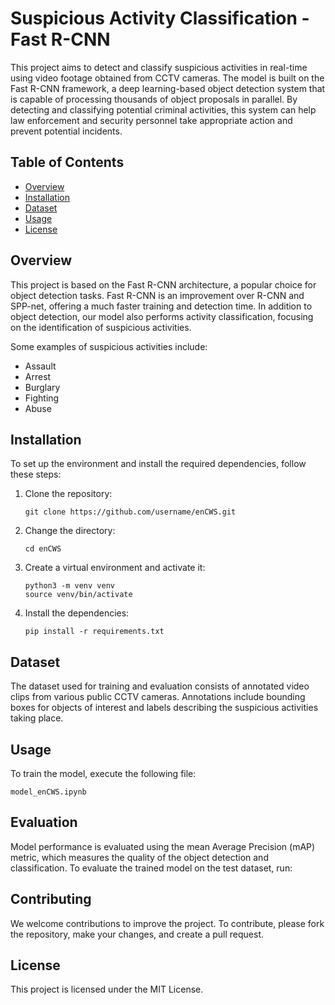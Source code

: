 # Suspicious Activity Classification - Fast R-CNN

This project aims to detect and classify suspicious activities in real-time using video footage obtained from CCTV cameras. The model is built on the Fast R-CNN framework, a deep learning-based object detection system that is capable of processing thousands of object proposals in parallel. By detecting and classifying potential criminal activities, this system can help law enforcement and security personnel take appropriate action and prevent potential incidents.

## Table of Contents

- [Overview](#overview)
- [Installation](#installation)
- [Dataset](#dataset)
- [Usage](#usage)
- [License](#license)

## Overview

This project is based on the Fast R-CNN architecture, a popular choice for object detection tasks. Fast R-CNN is an improvement over R-CNN and SPP-net, offering a much faster training and detection time. In addition to object detection, our model also performs activity classification, focusing on the identification of suspicious activities.

Some examples of suspicious activities include:

- Assault
- Arrest
- Burglary
- Fighting
- Abuse

## Installation

To set up the environment and install the required dependencies, follow these steps:

1. Clone the repository:

   ```
   git clone https://github.com/username/enCWS.git
   ```

2. Change the directory:

   ```
   cd enCWS
   ```

3. Create a virtual environment and activate it:

   ```
   python3 -m venv venv
   source venv/bin/activate
   ```

4. Install the dependencies:

   ```
   pip install -r requirements.txt
   ```

## Dataset

The dataset used for training and evaluation consists of annotated video clips from various public CCTV cameras. Annotations include bounding boxes for objects of interest and labels describing the suspicious activities taking place.

## Usage

To train the model, execute the following file:

```
model_enCWS.ipynb
```


## Evaluation

Model performance is evaluated using the mean Average Precision (mAP) metric, which measures the quality of the object detection and classification. To evaluate the trained model on the test dataset, run:


## Contributing

We welcome contributions to improve the project. To contribute, please fork the repository, make your changes, and create a pull request.

## License

This project is licensed under the MIT License.
